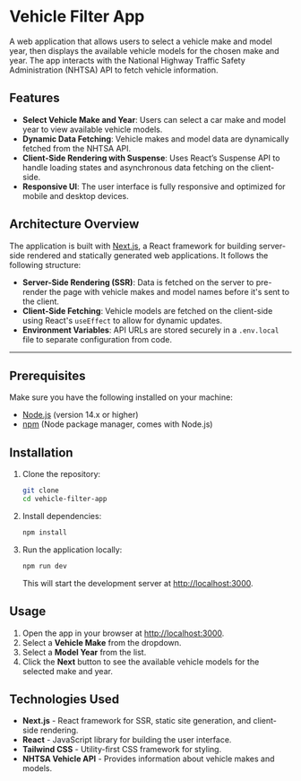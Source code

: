 # Vehicle Filter App

A web application that allows users to select a vehicle make and model year, then displays the available vehicle models for the chosen make and year. The app interacts with the National Highway Traffic Safety Administration (NHTSA) API to fetch vehicle information.

## Features

- **Select Vehicle Make and Year**: Users can select a car make and model year to view available vehicle models.
- **Dynamic Data Fetching**: Vehicle makes and model data are dynamically fetched from the NHTSA API.
- **Client-Side Rendering with Suspense**: Uses React’s Suspense API to handle loading states and asynchronous data fetching on the client-side.
- **Responsive UI**: The user interface is fully responsive and optimized for mobile and desktop devices.

## Architecture Overview

The application is built with [Next.js](https://nextjs.org/), a React framework for building server-side rendered and statically generated web applications. It follows the following structure:

- **Server-Side Rendering (SSR)**: Data is fetched on the server to pre-render the page with vehicle makes and model names before it's sent to the client.
- **Client-Side Fetching**: Vehicle models are fetched on the client-side using React's `useEffect` to allow for dynamic updates.
- **Environment Variables**: API URLs are stored securely in a `.env.local` file to separate configuration from code.

---

## Prerequisites

Make sure you have the following installed on your machine:

- [Node.js](https://nodejs.org/) (version 14.x or higher)
- [npm](https://www.npmjs.com/) (Node package manager, comes with Node.js)

## Installation

1. Clone the repository:

   ```bash
   git clone
   cd vehicle-filter-app
   ```

2. Install dependencies:

   ```bash
   npm install
   ```

3. Run the application locally:

   ```bash
   npm run dev
   ```

   This will start the development server at [http://localhost:3000](http://localhost:3000).

## Usage

1. Open the app in your browser at [http://localhost:3000](http://localhost:3000).
2. Select a **Vehicle Make** from the dropdown.
3. Select a **Model Year** from the list.
4. Click the **Next** button to see the available vehicle models for the selected make and year.

## Technologies Used

- **Next.js** - React framework for SSR, static site generation, and client-side rendering.
- **React** - JavaScript library for building the user interface.
- **Tailwind CSS** - Utility-first CSS framework for styling.
- **NHTSA Vehicle API** - Provides information about vehicle makes and models.
